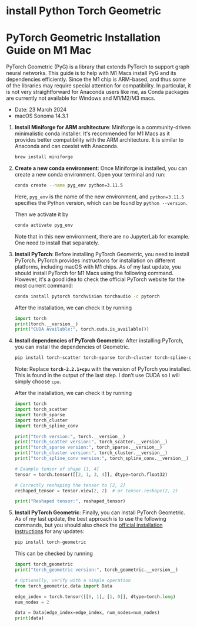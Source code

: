 # install Python Torch Geometric

# PyTorch Geometric Installation Guide on M1 Mac

PyTorch Geometric (PyG) is a library that extends PyTorch to support graph neural networks. This guide is to help with M1 Macs install PyG and its dependencies efficiently. Since the M1 chip is ARM-based, and thus some of the libraries may require special attention for compatibility. In particular, it is not very straightforward for Anaconda users like me, as Conda packages are currently not available for Windows and M1/M2/M3 macs.

- Date: 23 March 2024
- macOS Sonoma 14.3.1

1. **Install Miniforge for ARM architecture**: Miniforge is a community-driven minimalistic conda installer. It's recommended for M1 Macs as it provides better compatibility with the ARM architecture. It is similar to Anaconda and can coexist with Anaconda.
    
    ```bash
    brew install miniforge
    ```
    
2. **Create a new conda environment**: Once Miniforge is installed, you can create a new conda environment. Open your terminal and run:
    
    ```bash
    conda create --name pyg_env python=3.11.5
    ```
    
    Here, `pyg_env` is the name of the new environment, and `python=3.11.5` specifies the Python version, which can be found by `python --version`.
    
    Then we activate it by
    
    ```bash
    conda activate pyg_env
    ```
    
    Note that in this new environment, there are no JupyterLab for example. One need to install that separately.
    
3. **Install PyTorch**: Before installing PyTorch Geometric, you need to install PyTorch. PyTorch provides instructions for installation on different platforms, including macOS with M1 chips. As of my last update, you should install PyTorch for M1 Macs using the following command. However, it's a good idea to check the official PyTorch website for the most current command:
    
    ```bash
    conda install pytorch torchvision torchaudio -c pytorch
    ```
    
    After the installation, we can check it by running
    
    ```python
    import torch
    print(torch.__version__)
    print("CUDA Available:", torch.cuda.is_available())
    ```
    
4. **Install dependencies of PyTorch Geometric**: After installing PyTorch, you can install the dependencies of Geometric.
    
    ```bash
    pip install torch-scatter torch-sparse torch-cluster torch-spline-conv -f https://data.pyg.org/whl/torch-2.2.1+cpu.html
    ```
    
    Note: Replace **`torch-2.2.1+cpu`** with the version of PyTorch you installed. This is found in the output of the last step. I don’t use CUDA so I will simply choose `cpu.`
    
    After the installation, we can check it by running
    
    ```python
    import torch
    import torch_scatter
    import torch_sparse
    import torch_cluster
    import torch_spline_conv
    
    print("torch version:", torch.__version__)
    print("torch_scatter version:", torch_scatter.__version__)
    print("torch_sparse version:", torch_sparse.__version__)
    print("torch_cluster version:", torch_cluster.__version__)
    print("torch_spline_conv version:", torch_spline_conv.__version__)
    
    # Example tensor of shape [1, 4]
    tensor = torch.tensor([[2, 1, 3, 4]], dtype=torch.float32)
    
    # Correctly reshaping the tensor to [2, 2]
    reshaped_tensor = tensor.view(2, 2)  # or tensor.reshape(2, 2)
    
    print("Reshaped tensor:", reshaped_tensor)
    ```
    
5. **Install PyTorch Geometric**: Finally, you can install PyTorch Geometric. As of my last update, the best approach is to use the following commands, but you should also check the [official installation instructions](https://pytorch-geometric.readthedocs.io/en/latest/notes/installation.html) for any updates:
    
    ```python
    pip install torch-geometric
    ```
    
    This can be checked by running
    
    ```python
    import torch_geometric
    print("torch_geometric version:", torch_geometric.__version__)
    
    # Optionally, verify with a simple operation
    from torch_geometric.data import Data
    
    edge_index = torch.tensor([[0, 1], [1, 0]], dtype=torch.long)
    num_nodes = 2
    
    data = Data(edge_index=edge_index, num_nodes=num_nodes)
    print(data)
    ```
